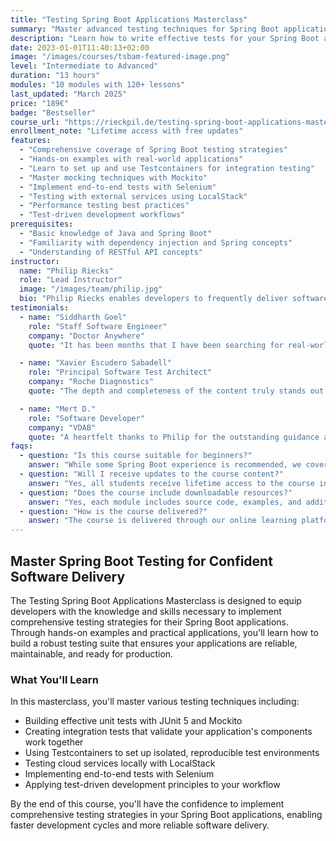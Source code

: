 ```yaml
---
title: "Testing Spring Boot Applications Masterclass"
summary: "Master advanced testing techniques for Spring Boot applications"
description: "Learn how to write effective tests for your Spring Boot applications using JUnit, Mockito, Testcontainers, LocalStack, and Selenium."
date: 2023-01-01T11:40:13+02:00
image: "/images/courses/tsbam-featured-image.png"
level: "Intermediate to Advanced"
duration: "13 hours"
modules: "10 modules with 120+ lessons"
last_updated: "March 2025"
price: "189€"
badge: "Bestseller"
course_url: "https://rieckpil.de/testing-spring-boot-applications-masterclass"
enrollment_note: "Lifetime access with free updates"
features:
  - "Comprehensive coverage of Spring Boot testing strategies"
  - "Hands-on examples with real-world applications"
  - "Learn to set up and use Testcontainers for integration testing"
  - "Master mocking techniques with Mockito"
  - "Implement end-to-end tests with Selenium"
  - "Testing with external services using LocalStack"
  - "Performance testing best practices"
  - "Test-driven development workflows"
prerequisites:
  - "Basic knowledge of Java and Spring Boot"
  - "Familiarity with dependency injection and Spring concepts"
  - "Understanding of RESTful API concepts"
instructor:
  name: "Philip Riecks"
  role: "Lead Instructor"
  image: "/images/team/philip.jpg"
  bio: "Philip Riecks enables developers to frequently deliver software with more confidence. With years of experience in Spring Boot and testing, Philip has helped hundreds of developers improve their testing skills."
testimonials:
  - name: "Siddharth Goel"
    role: "Staff Software Engineer"
    company: "Doctor Anywhere"
    quote: "It has been months that I have been searching for real-world examples where I can see how TDD is applied in practice with Spring. This is probably the best resource that I got in this regard. All other resources talk about building calculator with TDD and that does limited help when building web applications."

  - name: "Xavier Escudero Sabadell"
    role: "Principal Software Test Architect"
    company: "Roche Diagnostics"
    quote: "The depth and completeness of the content truly stands out. Exceptional content with comprehensive coverage and rich examples about JUnit5, Mockito, Spring Boot Testing, Test Containers and Wiremock, among others."

  - name: "Mert D."
    role: "Software Developer"
    company: "VDAB"
    quote: "A heartfelt thanks to Philip for the outstanding guidance and engaging content in the course. I also express gratitude for my employers at VDAB and Vlaanderen connect. for providing the opportunity to enhance my skills. Excited to implement these learnings and contribute to building better Spring Boot applications!"
faqs:
  - question: "Is this course suitable for beginners?"
    answer: "While some Spring Boot experience is recommended, we cover the fundamentals in a way that ambitious beginners can follow along. The course is most beneficial for developers with some prior experience with Spring Boot."
  - question: "Will I receive updates to the course content?"
    answer: "Yes, all students receive lifetime access to the course including all future updates and new modules as they are added."
  - question: "Does the course include downloadable resources?"
    answer: "Yes, each module includes source code, examples, and additional resources to support your learning journey."
  - question: "How is the course delivered?"
    answer: "The course is delivered through our online learning platform with video lessons, code examples, quizzes, and hands-on projects."
---
```


## Master Spring Boot Testing for Confident Software Delivery

The Testing Spring Boot Applications Masterclass is designed to equip developers with the knowledge and skills necessary to implement comprehensive testing strategies for their Spring Boot applications. Through hands-on examples and practical applications, you'll learn how to build a robust testing suite that ensures your applications are reliable, maintainable, and ready for production.

### What You'll Learn

In this masterclass, you'll master various testing techniques including:

- Building effective unit tests with JUnit 5 and Mockito
- Creating integration tests that validate your application's components work together
- Using Testcontainers to set up isolated, reproducible test environments
- Testing cloud services locally with LocalStack
- Implementing end-to-end tests with Selenium
- Applying test-driven development principles to your workflow

By the end of this course, you'll have the confidence to implement comprehensive testing strategies in your Spring Boot applications, enabling faster development cycles and more reliable software delivery.
